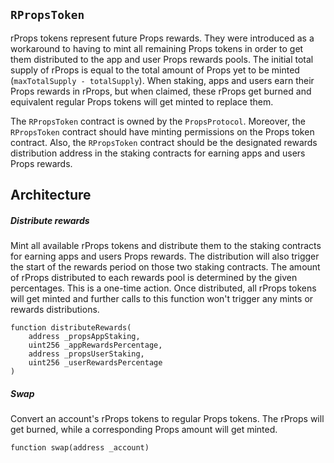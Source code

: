 ## `RPropsToken`

rProps tokens represent future Props rewards. They were introduced as a workaround to having to mint all remaining Props tokens in order to get them distributed to the app and user Props rewards pools. The initial total supply of rProps is equal to the total amount of Props yet to be minted (`maxTotalSupply - totalSupply`). When staking, apps and users earn their Props rewards in rProps, but when claimed, these rProps get burned and equivalent regular Props tokens will get minted to replace them.

The `RPropsToken` contract is owned by the `PropsProtocol`. Moreover, the `RPropsToken` contract should have minting permissions on the Props token contract. Also, the `RPropsToken` contract should be the designated rewards distribution address in the staking contracts for earning apps and users Props rewards.

## Architecture

##### Distribute rewards

Mint all available rProps tokens and distribute them to the staking contracts for earning apps and users Props rewards. The distribution will also trigger the start of the rewards period on those two staking contracts. The amount of rProps distributed to each rewards pool is determined by the given percentages. This is a one-time action. Once distributed, all rProps tokens will get minted and further calls to this function won't trigger any mints or rewards distributions.

```solidity
function distributeRewards(
    address _propsAppStaking,
    uint256 _appRewardsPercentage,
    address _propsUserStaking,
    uint256 _userRewardsPercentage
)
```

##### Swap

Convert an account's rProps tokens to regular Props tokens. The rProps will get burned, while a corresponding Props amount will get minted.

```solidity
function swap(address _account)
```
